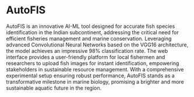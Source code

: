 # AutoFIS

AutoFIS is an innovative AI-ML tool designed for accurate fish species identification in the Indian subcontinent, addressing the critical need for efficient fisheries management and marine conservation. Leveraging advanced Convolutional Neural Networks based on the VGG16 architecture, the model achieves an impressive 98% classification rate. The web interface provides a user-friendly platform for local fishermen and researchers to upload fish images for instant identification, empowering stakeholders in sustainable resource management. With a comprehensive experimental setup ensuring robust performance, AutoFIS stands as a transformative milestone in marine biology, promising a brighter and more sustainable aquatic future in the region.
